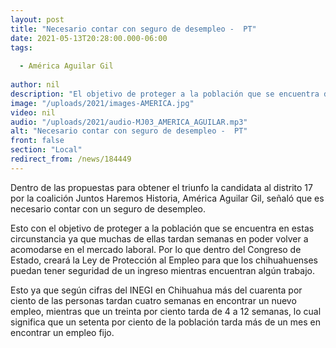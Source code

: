 ```yaml
---
layout: post
title: "Necesario contar con seguro de desempleo -  PT"
date: 2021-05-13T20:28:00.000-06:00
tags:
  
  - América Aguilar Gil
  
author: nil
description: "El objetivo de proteger a la población que se encuentra desempleado y tardan semanas en poder volver a acomodarse en el mercado laboral."
image: "/uploads/2021/images-AMERICA.jpg"
video: nil
audio: "/uploads/2021/audio-MJ03_AMERICA_AGUILAR.mp3"
alt: "Necesario contar con seguro de desempleo -  PT"
front: false
section: "Local"
redirect_from: /news/184449
---
```


Dentro de las propuestas para obtener el triunfo la candidata al distrito 17 por la coalición Juntos Haremos Historia, América Aguilar Gil, señaló que es necesario contar con un seguro de desempleo. 

Esto con el objetivo de proteger a la población que se encuentra en estas circunstancia ya que muchas de ellas tardan semanas en poder volver a acomodarse en el mercado laboral.  Por lo que dentro del Congreso de Estado, creará la Ley de Protección al Empleo para que los chihuahuenses puedan tener seguridad de un ingreso mientras encuentran algún trabajo. 

Esto ya que según cifras del INEGI en Chihuahua más del cuarenta por ciento de las personas tardan cuatro semanas en encontrar un nuevo empleo, mientras que un treinta por ciento tarda de 4 a 12 semanas, lo cual significa que un setenta por ciento de la población tarda más de un mes en encontrar un empleo fijo.
